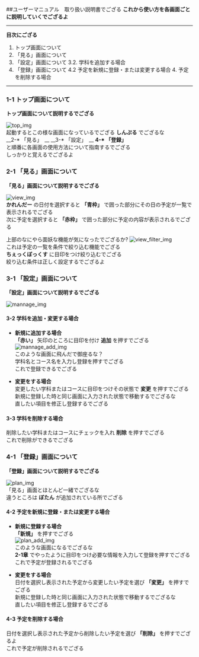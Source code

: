 ##ユーザーマニュアル　取り扱い説明書でござる
__これから使い方を各画面ごとに説明していくでござるよ__  

******  

__目次にござる__  
1. トップ画面について  
2. 「見る」画面について  
3. 「設定」画面について 3.2. 学科を追加する場合   
4. 「登録」画面について 4.2 予定を新規に登録・または変更する場合 4. 予定を削除する場合

******

### 1-1 トップ画面について  
__トップ画面について説明するでござる__

![top_img](/img/top_img.png)  
起動するとこの様な画面になっているでござる
__しんぷる__
でござるな  
__2-* 「見る」　__
__3-* 「設定」　__
__4-* 「登録」__  
と順番に各画面の使用方法について指南するでござる  
しっかりと覚えるでござるよ

### 2-1 「見る」画面について  
__「見る」画面について説明するでござる__

![view_img](/img/view_img.png)  
__かれんだー__
の日付を選択すると
__「青枠」__
で囲った部分にその日の予定が一覧で表示されるでござる  
次に予定を選択すると
__「赤枠」__
で囲った部分に予定の内容が表示されるでござる

上部のなにやら面妖な機能が気になったでござるか?
![view_filter_img](/img/view_filter_img.png)  
これは予定の一覧を条件で絞り込む機能でござる  
__ちぇっくぼっくす__
に目印をつけ絞り込むでござる  
絞り込む条件は正しく設定するでござるよ

### 3-1 「設定」画面について  
__「設定」画面について説明するでござる__  

![mannage_img](/img/manage_img.png)  

#### 3-2 学科を追加・変更する場合
- __新規に追加する場合__  
__「赤い」__
矢印のところに目印を付け
__追加__
を押すでござる  
![mannage_add_img](/img/manage_add_img.png)  
このような画面に飛んだで御座るな？  
学科名とコース名を入力し登録を押すでござる  
これで登録できるでござる  

- __変更をする場合__  
変更したい学科またはコースに目印をつけその状態で
__変更__
を押すでござる  
新規に登録した時と同じ画面に入力された状態で移動するでござるな  
直したい項目を修正し登録するでござる  

#### 3-3 学科を削除する場合
削除したい学科またはコースにチェックを入れ
__削除__
を押すでござる  
これで削除ができるでござる

### 4-1 「登録」画面について  
__「登録」画面について説明するでござる__

![plan_img](/img/plan_img.png)  
「見る」画面とほとんど一緒でござるな  
違うところは
__ぼたん__
が追加されている所でござる  

#### 4-2 予定を新規に登録・または変更する場合
- __新規に登録する場合__  
__「新規」__
を押すでござる  
![plan_add_img](/img/plan_add_img.png)  
このような画面になるでござるな  
__2-1章__
でやったように目印をつけ必要な情報を入力して登録を押すでござる  
これで予定が登録されるでござる  

- __変更をする場合__  
日付を選択し表示された予定から変更したい予定を選び
__「変更」__
を押すでござる  
新規に登録した時と同じ画面に入力された状態で移動するでござるな  
直したい項目を修正し登録するでござる

#### 4-3 予定を削除する場合
日付を選択し表示された予定から削除したい予定を選び
__「削除」__
を押すでござるよ  
これで予定が削除されるでござる


















